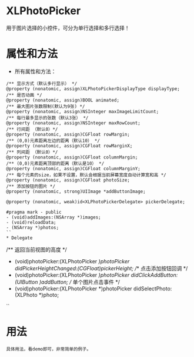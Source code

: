 # XLPhotoPicker
用于图片选择的小控件，可分为单行选择和多行选择！

# 属性和方法
* 所有属性和方法：
```
/** 显示方式（默认多行显示） */
@property (nonatomic, assign)XLPhotoPickerDisplayType displayType;
/** 是否动画 */
@property (nonatomic, assign)BOOL animated;
/** 最大图片张数限制(默认为9张) */
@property (nonatomic, assign)NSInteger maxImageLimitCount;
/** 每行最多显示的张数（默认3张） */
@property (nonatomic, assign)NSInteger maxRowCount;
/** 行间距 （默认0）*/
@property (nonatomic, assign)CGFloat rowMargin;
/** (0,0)元素距离左边的距离（默认10） */
@property (nonatomic, assign)CGFloat rowMarginX;
/** 列间距 （默认0）*/
@property (nonatomic, assign)CGFloat columnMargin;
/** (0,0)元素距离顶部的距离（默认是10） */
@property (nonatomic, assign)CGFloat columnMarginY;
/** 每个元素的size，如果不设置，默认会根据当前屏幕宽度自动计算宽和高 */
@property (nonatomic, assign)CGFloat photoSize;
/** 添加按钮的图片 */
@property (nonatomic, strong)UIImage *addButtonImage;

@property (nonatomic, weak)id<XLPhotoPickerDelegate> pickerDelegate;

#pragma mark - public
- (void)addImages:(NSArray *)images;
- (void)reloadData;
- (NSArray *)photos;
``
* Delegate
```
/** 返回当前视图的高度 */
- (void)photoPicker:(XLPhotoPicker *)photoPicker didPickerHeightChanged:(CGFloat)pickerHeight;
/** 点击添加按钮回调 */
- (void)photoPicker:(XLPhotoPicker *)photoPicker didClickAddButton:(UIButton *)addButton;
/** 单个图片点击事件 */
- (void)photoPicker:(XLPhotoPicker *)photoPicker didSelectPhoto:(XLPhoto *)photo;

``

# 用法
    具体用法，看demo即可，非常简单的例子。